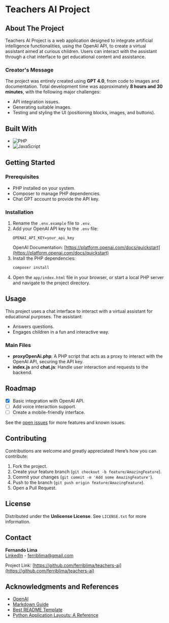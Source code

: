 
# Teachers AI Project

## About The Project

Teachers AI Project is a web application designed to integrate artificial intelligence functionalities, using the OpenAI API, to create a virtual assistant aimed at curious children. Users can interact with the assistant through a chat interface to get educational content and assistance.

### Creator's Message
The project was entirely created using **GPT 4.0**, from code to images and documentation. Total development time was approximately **8 hours and 30 minutes**, with the following major challenges:
- API integration issues.
- Generating suitable images.
- Testing and styling the UI (positioning blocks, images, and buttons).

## Built With

- ![PHP](https://img.shields.io/badge/PHP-777BB4?style=for-the-badge&logo=php&logoColor=white)
- ![JavaScript](https://img.shields.io/badge/JavaScript-F7DF1E?style=for-the-badge&logo=javascript&logoColor=black)

## Getting Started

### Prerequisites

- PHP installed on your system.
- Composer to manage PHP dependencies.
- Chat GPT account to provide the API key.

### Installation

1. Rename the `.env.example` file to `.env`.
2. Add your OpenAI API key to the `.env` file:
   ```env
   OPENAI_API_KEY=your_api_key
   ```
   OpenAI Documentation: [https://platform.openai.com/docs/quickstart](https://platform.openai.com/docs/quickstart)
3. Install the PHP dependencies:
   ```bash
   composer install
   ```
4. Open the `app/index.html` file in your browser, or start a local PHP server and navigate to the project directory.

## Usage

This project uses a chat interface to interact with a virtual assistant for educational purposes. The assistant:
- Answers questions.
- Engages children in a fun and interactive way.

### Main Files
- **proxyOpenAi.php**: A PHP script that acts as a proxy to interact with the OpenAI API, securing the API key.
- **index.js** and **chat.js**: Handle user interaction and requests to the backend.

## Roadmap

- [x] Basic integration with OpenAI API.
- [ ] Add voice interaction support.
- [ ] Create a mobile-friendly interface.

See the [open issues](https://github.com/ferriblima/teachers-ai/issues) for more features and known issues.

## Contributing

Contributions are welcome and greatly appreciated! Here’s how you can contribute:
1. Fork the project.
2. Create your feature branch (`git checkout -b feature/AmazingFeature`).
3. Commit your changes (`git commit -m 'Add some AmazingFeature'`).
4. Push to the branch (`git push origin feature/AmazingFeature`).
5. Open a Pull Request.

## License

Distributed under the **Unlicense License**. See `LICENSE.txt` for more information.

## Contact

**Fernando Lima**  
[LinkedIn](https://www.linkedin.com/in/fernandoribeirolima/) - ferriblima@gmail.com  

Project Link: [https://github.com/ferriblima/teachers-ai](https://github.com/ferriblima/teachers-ai)

## Acknowledgments and References

- [OpenAI](https://openai.com)
- [Markdown Guide](https://www.markdownguide.org)
- [Best README Template](https://github.com/othneildrew/Best-README-Template)
- [Python Application Layouts: A Reference](https://realpython.com/python-application-layouts/)

